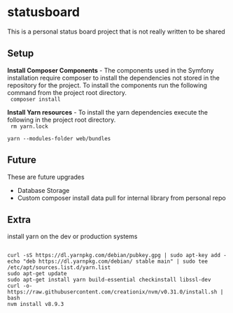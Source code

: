 # statusboard
This is a personal status board project that is not really written to be shared

Setup
-----

**Install Composer Components** - The components used in the Symfony installation require composer to install the dependencies not stored in the repository for the project.  To install the components run the following command from the project root directory.  
<code>
composer install
</code>

**Install Yarn resources** - To install the yarn dependencies execute the following in the project root directory.  
<code>
rm yarn.lock  
yarn --modules-folder web/bundles
</code>


Future
------
These are future upgrades
* Database Storage
* Custom composer install data pull for internal library from personal repo


Extra
-----
install yarn on the dev or production systems

<code>
curl -sS https://dl.yarnpkg.com/debian/pubkey.gpg | sudo apt-key add -
echo "deb https://dl.yarnpkg.com/debian/ stable main" | sudo tee /etc/apt/sources.list.d/yarn.list
sudo apt-get update
sudo apt-get install yarn build-essential checkinstall libssl-dev
curl -o- https://raw.githubusercontent.com/creationix/nvm/v0.31.0/install.sh | bash
nvm install v8.9.3
</code>
